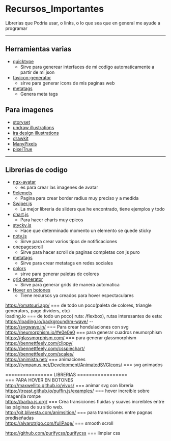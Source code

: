 # Recursos_Importantes
Librerias que Podria usar, o links, o lo que sea que en general me ayude a programar
<hr>

## Herramientas varias
- [quicktype](https://app.quicktype.io/)
	- Sirve para generear interfaces de mi codigo automaticamente a partir de mi json
- [favicon-generator](https://www.favicon-generator.org/)
	- sirve para generar icons de mis paginas web
- [metatags](https://metatags.io/)
	- Genera meta tags
## Para imagenes

- [storyset](https://storyset.com/)
- [undraw illustrations](https://undraw.co/illustrations)
- [ira design illustrations](https://iradesign.io/illustrations)
- [drawkit](https://drawkit.com/)
- [ManyPixels](https://www.manypixels.co/gallery)
- [pixelTrue](https://www.pixeltrue.com/free-illustrations)

<hr>

## Librerias de codigo
- [ngx-avatar](https://www.npmjs.com/package/ngx-avatar)
	- es para crear las imagenes de avatar
- [9elemets](https://9elements.github.io/fancy-border-radius/full-control.html)
  - Pagina para crear border radius muy preciso y a medida
- [Swiper.js](https://swiperjs.com/demos#navigation)
  - La mejor libreria de sliders que he encontrado, tiene ejemplos y todo   
- [chart.js](https://www.chartjs.org/docs/latest/samples/area/radar.html)
  - Para hacer charts muy epicos
- [stycky.js](http://stickyjs.com/)
  - Hace que determinado momento un elemento se quede sticky
- [noty.js](https://ned.im/noty/v2/api.html)
  - Sirve para crear varios tipos de notificaciones 
- [onepagescroll](http://peachananr.github.io/purejs-onepage-scroll/)
  - Sirve para hacer scroll de paginas completas con js puro
- [metatags](https://metatags.io/)
  - Sirve para crear metatags en redes sociales
- [colors](https://coolors.co/generate)
  - sirve para generar paletas de colores
- [grid generator](https://css-grid.netlify.app/?pg=1)
  - Sirve para generar grids de manera automatica
- [Hover en botones](http://ianlunn.github.io/Hover/)
  - Tiene recursos ya creados para hover espectaculares
 
https://omatsuri.app/ 					=== de todo un poco(paleta de colores, triangle generators, page dividers, etc) <br>
loading.io 						=== de todo un poco( ruta: /flexbox), rutas interesantes de esta: https://loading.io/background/m-wave/ -- <br>
https://svgwave.in/ 					=== Para crear hondulaciones con svg <br>
https://neumorphism.io/#e0e0e0				=== para generar cuadros neumorphism <br>
https://glassmorphism.com/				=== para generar glassmorphism <br>
https://bennettfeely.com/clippy/ <br>
https://bennettfeely.com/csspiechart/ <br>
https://bennettfeely.com/scales/ <br>
https://animista.net/					=== animaciones <br>
https://tympanus.net/Development/AnimatedSVGIcons/ 	=== svg animados <br>

================ LIBRERIAS ================= <br>
		=== PARA HOVER EN BOTONES <br>
http://maxwellito.github.io/vivus/			=== animar svg con libreria <br>
https://treast.github.io/puffin.js/examples/		=== hover increible sobre imagen(la rompe <br>
https://barba.js.org/					=== Crea transiciones fluidas y suaves increíbles entre las páginas de su sitio web. <br>
http://git.blivesta.com/animsition/			=== para transiciones entre pagnas prediseñadas <br>
https://alvarotrigo.com/fullPage/			=== smooth scroll <br>

https://github.com/purifycss/purifycss			=== limpiar css <br>


